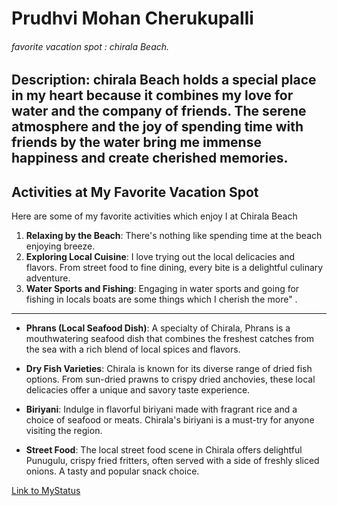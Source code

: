 <!-- Heading -->
# Prudhvi Mohan Cherukupalli

<!-- favorite vacation spot -->
######  favorite vacation spot : chirala Beach. 

<!-- Description -->
Description: chirala Beach holds a special place in my heart because it combines **my love for water and the company of friends**. The serene atmosphere and the joy of spending time with friends by the water bring me **immense happiness and create cherished memories**.
---
## Activities at My Favorite Vacation Spot

Here are some of my favorite activities which enjoy I at Chirala Beach

1. **Relaxing by the Beach**: There's nothing like spending time at the beach enjoying breeze.
2. **Exploring Local Cuisine**: I love trying out the local delicacies and flavors. From street food to fine dining, every bite is a delightful culinary adventure.
3. **Water Sports and Fishing**: Engaging in water sports and going for fishing in locals boats are some things which I cherish the more" .
---
- **Phrans (Local Seafood Dish)**: A specialty of Chirala, Phrans is a mouthwatering seafood dish that combines the freshest catches from the sea with a rich blend of local spices and flavors.

- **Dry Fish Varieties**: Chirala is known for its diverse range of dried fish options. From sun-dried prawns to crispy dried anchovies, these local delicacies offer a unique and savory taste experience.

- **Biriyani**: Indulge in flavorful biriyani made with fragrant rice and a choice of seafood or meats. Chirala's biriyani is a must-try for anyone visiting the region.

- **Street Food**: The local street food scene in Chirala offers delightful Punugulu, crispy fried fritters, often served with a side of freshly sliced onions. A tasty and popular snack choice.



[Link to MyStatus](MyStats.md)


